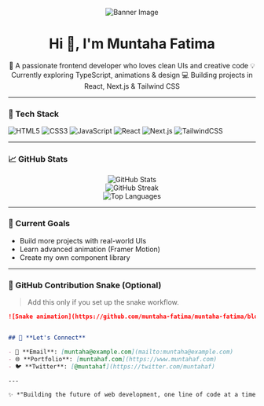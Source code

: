 
<!-- Banner -->
<p align="center">
 <img src="A_GitHub_profile_banner_in_digital_2D_graphic_desi.png" alt="Banner Image" />



</p>

<h1 align="center">Hi 👋, I'm Muntaha Fatima</h1>

<p align="center">
🌸 A passionate frontend developer who loves clean UIs and creative code  
💡 Currently exploring TypeScript, animations & design  
💻 Building projects in React, Next.js & Tailwind CSS  
</p>

---

### 🚀 Tech Stack

![HTML5](https://img.shields.io/badge/HTML5-E34F26?style=for-the-badge&logo=html5&logoColor=white)
![CSS3](https://img.shields.io/badge/CSS3-1572B6?style=for-the-badge&logo=css3&logoColor=white)
![JavaScript](https://img.shields.io/badge/JavaScript-F7DF1E?style=for-the-badge&logo=javascript&logoColor=black)
![React](https://img.shields.io/badge/React-20232A?style=for-the-badge&logo=react&logoColor=61DAFB)
![Next.js](https://img.shields.io/badge/Next.js-black?style=for-the-badge&logo=next.js&logoColor=white)
![TailwindCSS](https://img.shields.io/badge/Tailwind_CSS-38B2AC?style=for-the-badge&logo=tailwind-css&logoColor=white)

---

### 📈 GitHub Stats

<p align="center">
  <img src="https://github-readme-stats.vercel.app/api?username=muntaha-fatima&show_icons=true&theme=radical" alt="GitHub Stats" />
  <br/>
  <img src="https://github-readme-streak-stats.herokuapp.com/?user=muntaha-fatima&theme=radical" alt="GitHub Streak" />
  <br/>
  <img src="https://github-readme-stats.vercel.app/api/top-langs/?username=muntaha-fatima&layout=compact&theme=radical" alt="Top Languages" />
</p>

---

### 🎯 Current Goals

- Build more projects with real-world UIs
- Learn advanced animation (Framer Motion)
- Create my own component library

---

### 🐍 GitHub Contribution Snake (Optional)

> Add this only if you set up the snake workflow.

```markdown
![Snake animation](https://github.com/muntaha-fatima/muntaha-fatima/blob/output/github-contribution-grid-snake.svg)


## 🔗 **Let's Connect**

- 📧 **Email**: [muntaha@example.com](mailto:muntaha@example.com)  
- 🌐 **Portfolio**: [muntahaf.com](https://www.muntahaf.com)  
- 🐦 **Twitter**: [@muntahaf](https://twitter.com/muntahaf)

---

✨ *"Building the future of web development, one line of code at a time."*
